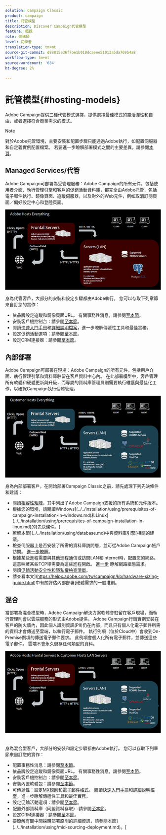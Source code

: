 ```yaml
---
solution: Campaign Classic
product: campaign
title: 託管模型
description: Discover Campaign代管模型
feature: 概觀
role: 架構師
level: 初學者
translation-type: tm+mt
source-git-commit: d88815e36f7be1b010dcaeee51013a5da769b4a8
workflow-type: tm+mt
source-wordcount: '634'
ht-degree: 2%

---
```



# 託管模型{#hosting-models}

Adobe Campaign提供三種代管模式選擇，提供選擇最佳模式的靈活彈性和自由，或者選擇符合商業需求的模式。

>[!NOTE]
>
>對於Adobe托管環境，主要安裝和配置步驟只能通過Adobe執行，如配置伺服器和自定義實例配置檔案。 若要進一步瞭解部署模式之間的主要差異，請參閱[本頁](../../installation/using/capability-matrix.md)。

## Managed Services/代管

Adobe Campaign可部署為受管理服務：Adobe Campaign的所有元件，包括使用者介面、執行管理引擎和客戶的促銷活動資料庫，都完全由Adobe托管，包括電子郵件執行、鏡像頁面、追蹤伺服器，以及對外的Web元件，例如取消訂閱頁面／偏好設定中心和登陸頁面。

![](assets/deployment_hosted.png)

身為代管客戶，大部分的安裝和設定步驟都由Adobe執行。 您可以存取下列章節來自訂您的實作：

* 依品牌設定追蹤和鏡像頁面URL。 有關事務性消息，請參閱[至本節](../../message-center/using/configuring-multibranding.md)。
* 安裝客戶機控制台：請參閱[至本節](../../installation/using/installing-the-client-console.md)。
* 閱讀[快速入門手冊](../../delivery/using/deliverability-key-points.md)和[詳細說明檔案](../../delivery/using/about-deliverability.md)，進一步瞭解傳遞性工具和最佳實務。
* 設定促銷活動選項：請參閱[至本節](../../installation/using/configuring-campaign-options.md)。
* 設定CRM連接器：請參閱[至本節](../../platform/using/crm-connectors.md)。

## 內部部署

Adobe Campaign可部署在現場：Adobe Campaign的所有元件，包括用戶介面、執行管理引擎和資料庫駐留在客戶資料中心內。 在此部署模型中，客戶管理所有軟體和硬體更新與升級，而專屬的資料庫管理員則需要執行維護與最佳化工作，以確保Campaign執行個體管理。

![](assets/deployment_onpremise.png)

身為內部部署客戶，在開始部署Campaign Classic之前，請先處理下列先決條件和建議：

* 閱讀[相容性矩陣](../../rn/using/compatibility-matrix.md)，其中列出了Adobe Campaign支援的所有系統和元件版本。
* 根據您的環境，請閱讀Windows](../../installation/using/prerequisites-of-campaign-installation-in-windows.md)和Linux](../../installation/using/prerequisites-of-campaign-installation-in-linux.md)的[先決條件。[
* 瞭解本節](../../installation/using/database.md)中與資料庫引擎[相關的建議。
* 檢查伺服器上是否安裝了所需的資料庫訪問層，並可從Adobe Campaign帳戶訪問。 [進一步瞭解](../../installation/using/application-server.md)。
* 根據某些進程需要與其他進程通信或訪問LAN和Internet時，配置您的網路。 這意味著某些TCP埠需要為這些進程開啟。 [進一步](../../installation/using/network-configuration.md) 瞭解網路組態需求。
* 閱讀[促銷活動安全性和隱私權檢查清單](https://helpx.adobe.com/tw/campaign/kb/acc-security.html)。
* 請查看本文](https://helpx.adobe.com/tw/campaign/kb/hardware-sizing-guide.html)中有關評估內部部署[硬體需求的一般准則。

## 混合

當部署為混合模型時，Adobe Campaign解決方案軟體會駐留在客戶現場，而執行管理則會以雲端服務的形式由Adobe提供。 Adobe Campaign行銷實例安裝在客戶的防火牆內，因此個人識別資訊(PII)仍在內部，而且只有個人化電子郵件所需的資料才會傳送至雲端，以執行電子郵件。 執行例項（位於Cloud中）會收到On-Premise例項的傳送電子郵件要求。 此例項會個人化所有電子郵件，並傳送這些電子郵件。 雲端不會永久儲存任何類型的資料。

![](assets/deployment_hybrid.png)

身為混合型客戶，大部分的安裝和設定步驟都由Adobe執行。 您可以存取下列章節來自訂您的實作：

* 配置事務性消息：請參閱[至本節](../../message-center/using/transactional-messaging-architecture.md)。
* 依品牌設定追蹤和鏡像頁面URL。 有關事務性消息，請參閱[至本節](../../message-center/using/configuring-multibranding.md)。
* 安裝客戶機控制台：請參閱[至本節](../../installation/using/installing-the-client-console.md)。
* 安裝內置軟體包：請參閱[至本節](../../installation/using/installing-campaign-standard-packages.md)。
* 可傳遞性：設定[MX規則](../../installation/using/email-deliverability.md#mx-configuration)和[電子郵件格式](../../installation/using/email-deliverability.md#managing-email-formats)。 閱讀[快速入門手冊](../../delivery/using/deliverability-key-points.md)和[詳細說明檔案](../../delivery/using/about-deliverability.md)，進一步瞭解傳遞性工具和最佳實務。
* 設定促銷活動選項：請參閱[至本節](../../installation/using/configuring-campaign-options.md)。
* 配置外部資料庫（同盟資料存取）:請參閱[至本節](../../installation/using/about-fda.md)。
* 設定CRM連接器：請參閱[至本節](../../platform/using/crm-connectors.md)。
* 要瞭解有關中間採購部署原則的詳細資訊，請參閱本節](../../installation/using/mid-sourcing-deployment.md)。[
